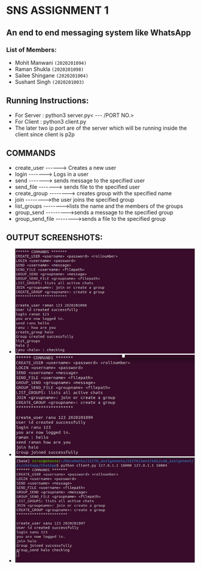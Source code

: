 # SNS ASSIGNMENT 1
## An end to end messaging system like WhatsApp

### List of Members:
* Mohit Manwani `(2020201094)`
* Raman Shukla  `(2020201098)`
* Sailee Shingane `(2020201004)`
* Sushant Singh `(2020201003)`


## Running Instructions:
* For Server : python3 server.py< --- /PORT NO.>
* For Client : python3 client.py<SERVER IP> <SERVER PORT> <IP> <PORT NO.>
* The later two ip port are of the server which will be running inside the client since client is p2p

## COMMANDS
* create_user   <username>   <password>  <rollnumber> ------> Creates a new user
* login <username> <password> -------> Logs in a user
* send <username> <message>   -------> sends message to the specified user
* send_file <username> <filepath>   -------> sends file to the specified user
* create_group <groupname>                --------> creates group with the specified name
* join <groupname>   -------->the user joins the specified group
* list_groups  -------->lists the name and the members of the groups
* group_send <gropname> <message>    --------->sends a message to the specified group
* group_send_file <groupname> <filepath>-------->sends a file to the specified group


## OUTPUT SCREENSHOTS:
* ![Image 1](img1.png)
* ![Image 2](img2.png)
* ![Image 3](img3.png)
